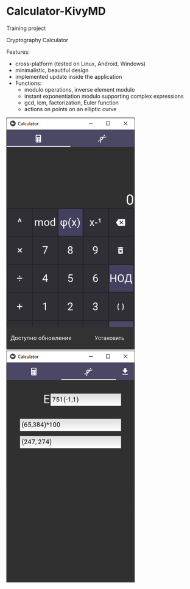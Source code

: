 # Calculator-KivyMD
 Training project

Cryptography Calculator

Features:
  - cross-platform (tested on Linux, Android, Windows)
  - minimalistic, beautiful design
  - implemented update inside the application
  - Functions:
    - modulo operations, inverse element modulo
    - instant exponentiation modulo supporting complex expressions
    - gcd, lcm, factorization, Euler function
    - actions on points on an elliptic curve


![Calculator in the field of integers](https://github.com/bugsbringer/Calculator-KivyMD/blob/master/data/screenshot_1.png)
![elliptic curve calculator](https://github.com/bugsbringer/Calculator-KivyMD/blob/master/data/screenshot_2.png)
